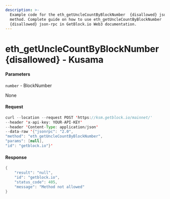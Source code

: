 ```yaml
---
description: >-
  Example code for the eth_getUncleCountByBlockNumber  {disallowed} json-rpc
  method. Сomplete guide on how to use eth_getUncleCountByBlockNumber 
  {disallowed} json-rpc in GetBlock.io Web3 documentation.
---
```


# eth\_getUncleCountByBlockNumber {disallowed} - Kusama

#### Parameters

`number` - BlockNumber

None

#### Request

```java
curl --location --request POST 'https://ksm.getblock.io/mainnet/' 
--header 'x-api-key: YOUR-API-KEY' 
--header 'Content-Type: application/json' 
--data-raw '{"jsonrpc": "2.0",
"method": "eth_getUncleCountByBlockNumber",
"params": [null],
"id": "getblock.io"}'
```

#### Response

```java
{
    "result": "null",
    "id": "getblock.io",
    "status_code": 405,
    "message": "Method not allowed"
}
```

